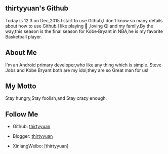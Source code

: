 ## thirtyyuan's Github

Today is 12.3 on Dec,2015.I start to use Github,I don't know so many details about how to use Github.I like playing :basketball: ,loving Qi and my family.By the way,this season is the final season for Kobe·Bryant in NBA,he is my favorite Basketball player.


## About Me

I'm an Android primary developer,who like any thing which is simple.
Steve Jobs and Kobe Bryant both are my idol,they are so Great man for us!

## My Motto
Stay hungry,Stay foolish,and Stay crazy enough.

## Follow Me

* Github: [thirtyyuan](https://github.com/thirtyyuan)

* Blogger: [thirtyyuan](http://thirtyyuan.blogspot.jp)

* XinlangWeibo: [thirtyyuan]
